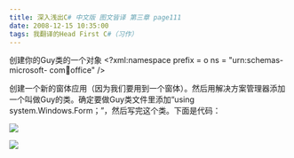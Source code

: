 ```yaml
---
title: 深入浅出C# 中文版 图文皆译 第三章 page111
date: 2008-12-15 10:35:00
tags: 我翻译的Head First C#（习作）
---
```

创建你的Guy类的一个对象  <?xml:namespace prefix = o ns = "urn:schemas-microsoft-
com:office:office" />

创建一个新的窗体应用（因为我们要用到一个窗体）。然后用解决方案管理器添加一个叫做Guy的类。确定要做Guy类文件里添加“using
system.Windows.Form；”，然后写完这个类。下面是代码：

![](https://p-blog.csdn.net/images/p_blog_csdn_net/cuipengfei1/EntryImages/20081215/%E6%88%AA%E5%9B%BE00.jpg)

![](https://p-blog.csdn.net/images/p_blog_csdn_net/cuipengfei1/EntryImages/20081215/%E6%88%AA%E5%9B%BE01.jpg)



